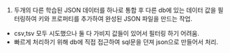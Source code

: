 1. 두개의 다른 학습된 JSON 데이터를 하나로 통합 후 다른 db에 있는 데이터 값을 필터링하여 키와 프로퍼티를 추가하여 완성된 JSON 파일을 만드는 작업.

- csv,tsv 모두 시도했으나 둘 다 가비지 값들이 있어서 필터링 하기 어려움.
- 빠르게 처리하기 위해 db에 직접 접근하여 sql문을 던져 json으로 만들어서 처리.
